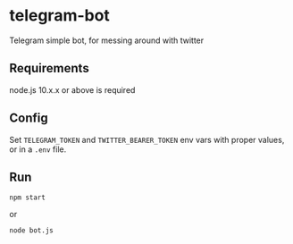 # telegram-bot
Telegram simple bot, for messing around with twitter

## Requirements
node.js 10.x.x or above is required

## Config
Set `TELEGRAM_TOKEN` and `TWITTER_BEARER_TOKEN` env vars with proper values, or in a `.env` file.

## Run
```
npm start
```
or
```
node bot.js
```

